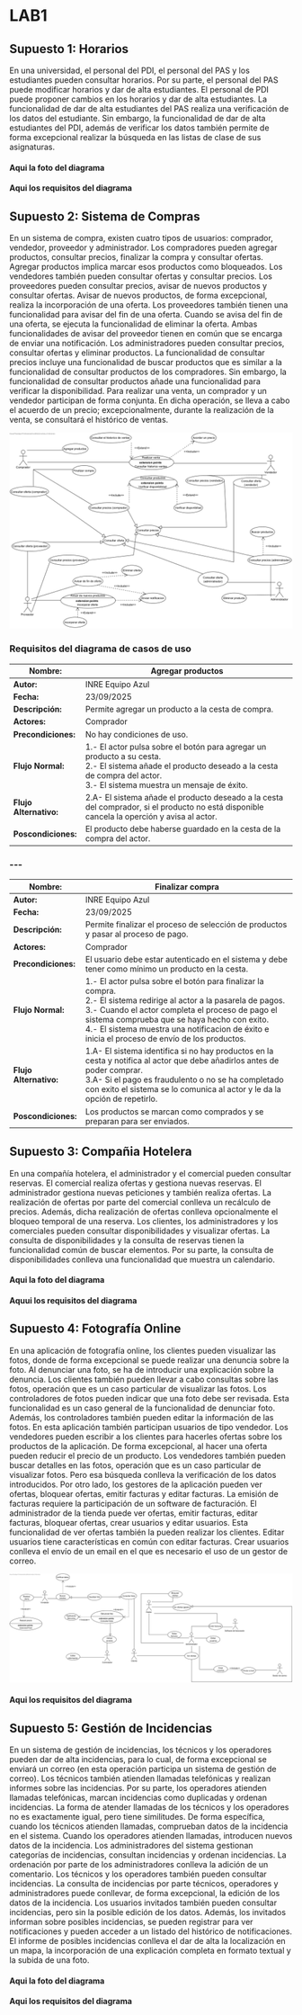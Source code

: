 # LAB1

## Supuesto 1: Horarios

En una universidad, el personal del PDI, el personal del PAS y los estudiantes pueden consultar horarios. Por su parte, el personal del PAS puede modificar horarios y dar de alta estudiantes. El personal de PDI puede proponer cambios en los horarios y dar de alta estudiantes. La funcionalidad de dar de alta estudiantes del PAS realiza una verificación de los datos del estudiante. Sin embargo, la funcionalidad de dar de alta estudiantes del PDI, además de verificar los datos también permite de forma excepcional realizar la búsqueda en las listas de clase de sus asignaturas.

#### Aqui la foto del diagrama
#### Aqui los requisitos del diagrama

## Supuesto 2: Sistema de Compras

En un sistema de compra, existen cuatro tipos de usuarios: comprador, vendedor, proveedor y administrador. Los compradores pueden agregar productos, consultar precios, finalizar la compra y consultar ofertas. Agregar productos implica marcar esos productos como bloqueados. Los vendedores también pueden consultar ofertas y consultar precios. Los proveedores pueden consultar precios, avisar de nuevos productos y consultar ofertas. Avisar de nuevos productos, de forma excepcional, realiza la incorporación de una oferta. Los proveedores también tienen una funcionalidad para avisar del fin de una oferta. Cuando se avisa del fin de una oferta, se ejecuta la funcionalidad de eliminar la oferta. Ambas funcionalidades de avisar del proveedor tienen en común que se encarga de enviar una notificación. Los administradores pueden consultar precios, consultar ofertas y eliminar productos. La funcionalidad de consultar precios incluye una funcionalidad de buscar productos que es similar a la funcionalidad de consultar productos de los compradores. Sin embargo, la funcionalidad de consultar productos añade una funcionalidad para verificar la disponibilidad. Para realizar una venta, un comprador y un vendedor participan de forma conjunta. En dicha operación, se lleva a cabo el acuerdo de un precio; excepcionalmente, durante la realización de la venta, se consultará el histórico de ventas.

![Ejercicio-2](ejercicio2.png)

### Requisitos del diagrama de casos de uso
| **Nombre:**        | <span>Agregar productos</span> |
|---------------------|---------------------------------------------------------------|
| **Autor:**         | <span>INRE Equipo Azul</span> |
| **Fecha:**         | <span>23/09/2025</span> |
| **Descripción:**   | <span>Permite agregar un producto a la cesta de compra.</span> |
| **Actores:**       | <span>Comprador</span> |
| **Precondiciones:**| <span>No hay condiciones de uso.</span> |
| **Flujo Normal:**  | <span>1.- El actor pulsa sobre el botón para agregar un producto a su cesta. <br>2.- El sistema añade el producto deseado a la cesta de compra del actor. <br>3.- El sistema muestra un mensaje de éxito.</span> |
| **Flujo Alternativo:** | <span>2.A- El sistema añade el producto deseado a la cesta del comprador, si el producto no está disponible cancela la operción y avisa al actor.</span> |
| **Poscondiciones:**| <span>El producto debe haberse guardado en la cesta de la compra del actor.</span> |

### ---

| **Nombre:**        | <span>Finalizar compra</span> |
|---------------------|---------------------------------------------------------------|
| **Autor:**         | INRE Equipo Azul |
| **Fecha:**         | 23/09/2025 |
| **Descripción:**   | Permite finalizar el proceso de selección de productos y pasar al proceso de pago. |
| **Actores:**       | Comprador |
| **Precondiciones:**| El usuario debe estar autenticado en el sistema y debe tener como mínimo un producto en la cesta. |
| **Flujo Normal:**  | 1.- El actor pulsa sobre el botón para finalizar la compra. <br>2.- El sistema redirige al actor a la pasarela de pagos. <br>3.- Cuando el actor completa el proceso de pago el sistema comprueba que se haya hecho con exito. <br>4.- El sistema muestra una notificacion de éxito e inicia el proceso de envío de los productos. |
| **Flujo Alternativo:** | 1.A- El sistema identifica si no hay productos en la cesta y notifica al actor que debe añadirlos antes de poder comprar. <br>3.A- Si el pago es fraudulento o no se ha completado con exito el sistema se lo comunica al actor y le da la opción de repetirlo. |
| **Poscondiciones:**| Los productos se marcan como comprados y se preparan para ser enviados. |

## Supuesto 3: Compañia Hotelera

En una compañía hotelera, el administrador y el comercial pueden consultar reservas. El comercial realiza ofertas y gestiona nuevas reservas. El administrador gestiona nuevas peticiones y también realiza ofertas. La realización de ofertas por parte del comercial conlleva un recálculo de precios. Además, dicha realización de ofertas conlleva opcionalmente el bloqueo temporal de una reserva. Los clientes, los administradores y los comerciales pueden consultar disponibilidades y visualizar ofertas. La consulta de disponibilidades y la consulta de reservas tienen la funcionalidad común de buscar elementos. Por su parte, la consulta de disponibilidades conlleva una funcionalidad que muestra un calendario.

#### Aqui la foto del diagrama
#### Aquui los requisitos del diagrama

## Supuesto 4: Fotografía Online

En una aplicación de fotografía online, los clientes pueden visualizar las fotos, donde de forma excepcional se puede realizar una denuncia sobre la foto. Al denunciar una foto, se ha de introducir una explicación sobre la denuncia. Los clientes también pueden llevar a cabo consultas sobre las fotos, operación que es un caso particular de visualizar las fotos. Los controladores de fotos pueden indicar que una foto debe ser revisada. Esta funcionalidad es un caso general de la funcionalidad de denunciar foto. Además, los controladores también pueden editar la información de las fotos. En esta aplicación también participan usuarios de tipo vendedor. Los vendedores pueden escribir a los clientes para hacerles ofertas sobre los productos de la aplicación. De forma excepcional, al hacer una oferta pueden reducir el precio de un producto. Los vendedores también pueden buscar detalles en las fotos, operación que es un caso particular de visualizar fotos. Pero esa búsqueda conlleva la verificación de los datos introducidos. Por otro lado, los gestores de la aplicación pueden ver ofertas, bloquear ofertas, emitir facturas y editar facturas. La emisión de facturas requiere la participación de un software de facturación. El administrador de la tienda puede ver ofertas, emitir facturas, editar facturas, bloquear ofertas, crear usuarios y editar usuarios. Esta funcionalidad de ver ofertas también la pueden realizar los clientes. Editar usuarios tiene características en común con editar facturas. Crear usuarios conlleva el envío de un email en el que es necesario el uso de un gestor de correo.

![Ejercicio-4](ejercicio4.png)
#### Aqui los requisitos del diagrama

## Supuesto 5: Gestión de Incidencias

En un sistema de gestión de incidencias, los técnicos y los operadores pueden dar de alta incidencias, para lo cual, de forma excepcional se enviará un correo (en esta operación participa un sistema de gestión de correo). Los técnicos también atienden llamadas telefónicas y realizan informes sobre las incidencias. Por su parte, los operadores atienden llamadas telefónicas, marcan incidencias como duplicadas y ordenan incidencias. La forma de atender llamadas de los técnicos y los operadores no es exactamente igual, pero tiene similitudes. De forma específica, cuando los técnicos atienden llamadas, comprueban datos de la incidencia en el sistema. Cuando los operadores atienden llamadas, introducen nuevos datos de la incidencia. Los administradores del sistema gestionan categorías de incidencias, consultan incidencias y ordenan incidencias. La ordenación por parte de los administradores conlleva la adición de un comentario. Los técnicos y los operadores también pueden consultar incidencias. La consulta de incidencias por parte técnicos, operadores y administradores puede conllevar, de forma excepcional, la edición de los datos de la incidencia. Los usuarios invitados también pueden consultar incidencias, pero sin la posible edición de los datos. Además, los invitados informan sobre posibles incidencias, se pueden registrar para ver notificaciones y pueden acceder a un listado del histórico de notificaciones. El informe de posibles incidencias conlleva el dar de alta la localización en un mapa, la incorporación de una explicación completa en formato textual y la subida de una foto.

#### Aqui la foto del diagrama
#### Aqui los requisitos del diagrama
